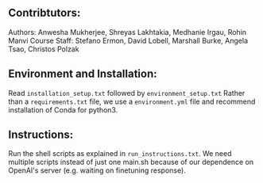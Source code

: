 ## Contribtutors:
Authors: Anwesha Mukherjee, Shreyas Lakhtakia, Medhanie Irgau, Rohin Manvi
Course Staff: Stefano Ermon, David Lobell, Marshall Burke, Angela Tsao, Christos Polzak

## Environment and Installation:
Read `installation_setup.txt` followed by `environment_setup.txt`
Rather than a `requirements.txt` file, we use a `environment.yml` file and recommend installation of 
Conda for python3. 

## Instructions:
Run the shell scripts as explained in `run_instructions.txt`. We need multiple scripts instead of just one main.sh because of our dependence on OpenAI's server (e.g. waiting on finetuning response).
